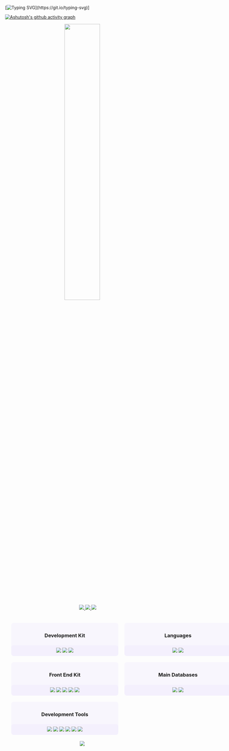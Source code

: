 [![Typing SVG](https://readme-typing-svg.herokuapp.com?font=Fira+Code&size=25&duration=1000&pause=200&color=8C51F7&center=true&vCenter=true&multiline=true&repeat=false&width=1200&height=200&lines=Welcome!!;Hello%2C+my+name+is+Talia+Pacheco!;I'm+a+systems+analysis+and+development+student;I'm+starting+my+career+in+development+;and+I'm+always+looking+to+improve!)](https://git.io/typing-svg)]

[![Ashutosh's github activity graph](https://github-readme-activity-graph.vercel.app/graph?username=TaliaPacheco&bg_color=0d111700&color=ad62f7&line=ad62f7&point=b096f7&area=true&hide_border=true)](https://github.com/ashutosh00710/github-readme-activity-graph)

<div align="center">
    <a href="#">
        <img lign="left" src="https://github-readme-streak-stats.herokuapp.com/?user=TaliaPacheco&hide_border=true&background=20232A00&ring=713FF7&fire=B096F7&sideLabels=9F7FF7&dates=c2aef7&sideNums=B096F7&currStreakNum=B096F7&currStreakLabel=B096F7" width="48%" >
<!--         <img lign="right" src="https://github-readme-stats.vercel.app/api?username=TaliaPacheco&show_icons=true&hide_border=true&theme=react&title_color=ad62f7&text_color=b096f7&icon_color=ad62f7&bg_color=20232A00&count_private=true" width="48%"> -->
    </a>
</div>
<div align="center">

<div align="center" style="margin:20px; width: 500px">
    <div>
        <a href="https://www.linkedin.com/in/talia-pacheco/" target="_blank">
            <img src="https://img.shields.io/badge/LinkedIn-0077B5?style=for-the-badge&logo=linkedin&logoColor=white"/>
        </a>
        <a href="https://wa.me/+5513997467931/?text=Ol%C3%A1+Talia%2C+eu+estou+vindo+por+meio+do+seu+perfil+do+github%2C+gostaria+de+conhece-lo+melhor" target="_blank">
            <img src="https://img.shields.io/badge/WhatsApp-25D366?style=for-the-badge&logo=whatsapp&logoColor=white"/>
        </a>
        <a href="mailto:taliapacheco0@gmail.com" target="_blank">
            <img src="https://img.shields.io/badge/Gmail-D14836?style=for-the-badge&logo=gmail&logoColor=white"/>
        </a>
    </div>
</div>

<div style="
    display: grid;
    grid-template-columns: auto auto;
    padding: 10px;
">
    <div style="background-color:#b096f710; border-radius: 8px; margin: 10px;width: 350px">
        <h3 style="font-weight:bold; padding: 8px 0 6px;">Development Kit</h3>
        <div style="background-color:#b096f710; padding: 8px 0; border-radius: 8px; width: 350px;">
            <img src="https://img.shields.io/badge/-Node.js ✨-0D1117?style=for-the-badge&logo=node.js&labelColor=0D1117&textColor=0D1117"> 
            <img src="https://img.shields.io/badge/-Docker ✨-0D1117?style=for-the-badge&logo=docker&labelColor=0D1117"/>
            <img src="https://img.shields.io/badge/-Express.js-0D1117?style=for-the-badge&logo=express&labelColor=0D1117&textColor=0D1117">
        </div>
    </div>
    <div style="background-color:#b096f710; border-radius: 8px; margin: 10px;width: 350px;">
        <h3 style="font-weight:bold; padding: 8px 0 6px;">Languages</h3>
        <div style="background-color:#b096f710; padding: 8px 0; border-radius: 8px; width: 350px;">
            <img src="https://img.shields.io/badge/-JavaScript ✨-0D1117?style=for-the-badge&logo=javascript&labelColor=0D1117&textColor=0D1117">
            <img src="https://img.shields.io/badge/-TypeScript-0D1117?style=for-the-badge&logo=typescript&labelColor=0D1117">
        </div>
    </div>
    <div style="background-color:#b096f710; border-radius: 8px; margin: 10px;width: 350px;">
        <h3 style="font-weight:bold; padding: 8px 0 6px;">Front End Kit</h3>
        <div style="background-color:#b096f710; padding: 8px 0; border-radius: 8px; width: 350px;">
            <img src="https://img.shields.io/badge/-React.js ✨-0D1117?style=for-the-badge&logo=react&labelColor=0D1117">
            <img src="https://img.shields.io/badge/-Redux-0D1117?style=for-the-badge&logo=redux&labelColor=0D1117">
            <img src="https://img.shields.io/badge/-React Router-0D1117?style=for-the-badge&logo=react-router&labelColor=0D1117">
            <img src="https://img.shields.io/badge/-CSS3-0D1117?style=for-the-badge&logo=CSS3&logoColor=1572B6&labelColor=0D1117">
            <img src="https://img.shields.io/badge/-HTML5-0D1117?style=for-the-badge&logo=html5&labelColor=0D1117"/>
        </div>
    </div>
    <div style="background-color:#b096f710; border-radius: 8px; margin: 10px;width: 350px; height: fit-content;">
        <h3 style="font-weight:bold; padding: 8px 0 6px;">Main Databases</h3>
        <div style="background-color:#b096f710; padding: 8px 0; border-radius: 8px; width: 350px;">
            <img src="https://img.shields.io/badge/-Postgresql-0D1117?style=for-the-badge&logo=postgresql&labelColor=0D1117">
            <img src="https://img.shields.io/badge/-MySQL ✨-0D1117?style=for-the-badge&logo=mysql&labelColor=0D1117">
        </div>
    </div>
    <div style="background-color:#b096f710; border-radius: 8px; margin: 10px;width: 350px;">
        <h3 style="font-weight:bold; padding: 8px 0 6px;">Development Tools</h3>
        <div style="background-color:#b096f710; padding: 8px 0; border-radius: 8px; width: 350px;">
            <img src="https://img.shields.io/badge/-Visual%20Studio%20Code ✨-0D1117?style=for-the-badge&logo=visual-studio-code&logoColor=007ACC&labelColor=0D1117"/>
            <img src="https://img.shields.io/badge/-Dbeaver-0D1117?style=for-the-badge&logo=dbeaver&labelColor=0D1117&textColor=0D1117">
            <img src="https://img.shields.io/badge/-Git-0D1117?style=for-the-badge&logo=git&labelColor=0D1117">
            <img src="https://img.shields.io/badge/-GitHub ✨-0D1117?style=for-the-badge&logo=github&labelColor=0D1117">
            <img src="https://img.shields.io/badge/-Linux-0D1117?style=for-the-badge&logo=linux&labelColor=0D1117">
            <img src="https://img.shields.io/badge/Arch_Linux ✨-0D1117?style=for-the-badge&logo=arch-linux&labelColor=0D1117">
        </div>
    </div>
</div>

<img src="https://user-images.githubusercontent.com/56663586/185466838-1095e53c-4ccb-45b0-a7c3-d0816408473a.png">
